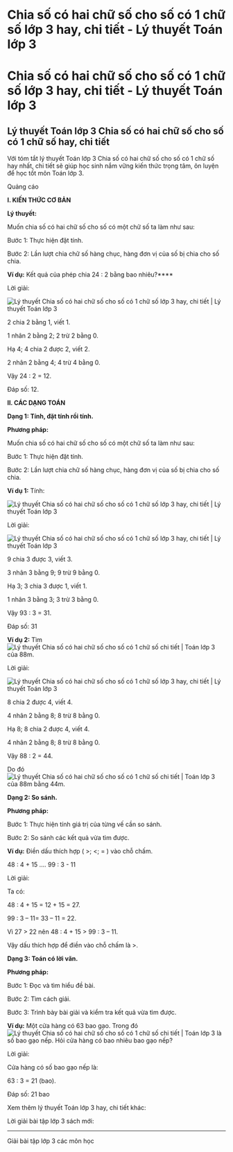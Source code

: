 # Chia số có hai chữ số cho số có 1 chữ số lớp 3 hay, chi tiết - Lý thuyết Toán lớp 3

# Chia số có hai chữ số cho số có 1 chữ số lớp 3 hay, chi tiết - Lý thuyết Toán lớp 3

## Lý thuyết Toán lớp 3 Chia số có hai chữ số cho số có 1 chữ số hay, chi tiết

Với tóm tắt lý thuyết Toán lớp 3 Chia số có hai chữ số cho số có 1 chữ số hay nhất, chi tiết sẽ giúp học sinh nắm vững kiến thức trọng tâm, ôn luyện để học tốt môn Toán lớp 3.

Quảng cáo

**I. KIẾN THỨC CƠ BẢN**

**Lý thuyết:**

Muốn chia số có hai chữ số cho số có một chữ số ta làm như sau: 

Bước 1: Thực hiện đặt tính. 

Bước 2: Lần lượt chia chữ số hàng chục, hàng đơn vị của số bị chia cho số chia.

**Ví dụ:** Kết quả của phép chia 24 : 2 bằng bao nhiêu?****

Lời giải:

![Lý thuyết Chia số có hai chữ số cho số có 1 chữ số lớp 3 hay, chi tiết | Lý thuyết Toán lớp 3](https://vietjack.com/giai-toan-lop-3/images/ly-thuyet-chia-so-co-hai-chu-so-cho-so-co-1-chu-so.PNG)

2 chia 2 bằng 1, viết 1.

1 nhân 2 bằng 2; 2 trừ 2 bằng 0.

Hạ 4; 4 chia 2 được 2, viết 2.

2 nhân 2 bằng 4; 4 trừ 4 bằng 0.

Vậy 24 : 2 = 12.

Đáp số: 12.

**II. CÁC DẠNG TOÁN**

**Dạng 1: Tính, đặt tính rồi tính.**

**Phương pháp:**

Muốn chia số có hai chữ số cho số có một chữ số ta làm như sau: 

Bước 1: Thực hiện đặt tính. 

Bước 2: Lần lượt chia chữ số hàng chục, hàng đơn vị của số bị chia cho số chia.

**Ví dụ 1:** Tính: 

![Lý thuyết Chia số có hai chữ số cho số có 1 chữ số lớp 3 hay, chi tiết | Lý thuyết Toán lớp 3](https://vietjack.com/giai-toan-lop-3/images/ly-thuyet-chia-so-co-hai-chu-so-cho-so-co-1-chu-so-2.PNG)

Lời giải: 

![Lý thuyết Chia số có hai chữ số cho số có 1 chữ số lớp 3 hay, chi tiết | Lý thuyết Toán lớp 3](https://vietjack.com/giai-toan-lop-3/images/ly-thuyet-chia-so-co-hai-chu-so-cho-so-co-1-chu-so-3.PNG)

9 chia 3 được 3, viết 3.

3 nhân 3 bằng 9; 9 trừ 9 bằng 0.

Hạ 3; 3 chia 3 được 1, viết 1.

1 nhân 3 bằng 3; 3 trừ 3 bằng 0.

Vậy 93 : 3 = 31.

Đáp số: 31

**Ví dụ 2:** Tìm ![Lý thuyết Chia số có hai chữ số cho số có 1 chữ số chi tiết | Toán lớp 3](https://vietjack.com/giai-toan-lop-3/images/ly-thuyet-chia-so-co-hai-chu-so-cho-so-co-1-chu-so-ps.PNG) của 88m.

Lời giải: 

![Lý thuyết Chia số có hai chữ số cho số có 1 chữ số lớp 3 hay, chi tiết | Lý thuyết Toán lớp 3](https://vietjack.com/giai-toan-lop-3/images/ly-thuyet-chia-so-co-hai-chu-so-cho-so-co-1-chu-so-4.PNG)

8 chia 2 được 4, viết 4. 

4 nhân 2 bằng 8; 8 trừ 8 bằng 0.

Hạ 8; 8 chia 2 được 4, viết 4.

4 nhân 2 bằng 8; 8 trừ 8 bằng 0.

Vậy 88 : 2 = 44.

Do đó ![Lý thuyết Chia số có hai chữ số cho số có 1 chữ số chi tiết | Toán lớp 3](https://vietjack.com/giai-toan-lop-3/images/ly-thuyet-chia-so-co-hai-chu-so-cho-so-co-1-chu-so-ps.PNG) của 88m bằng 44m.

**Dạng 2: So sánh.**

**Phương pháp:**

Bước 1: Thực hiện tính giá trị của từng vế cần so sánh.

Bước 2: So sánh các kết quả vừa tìm được.

**Ví dụ:** Điền dấu thích hợp ( >; <; = ) vào chỗ chấm.

48 : 4 + 15 …. 99 : 3 - 11

Lời giải: 

Ta có: 

48 : 4 + 15 = 12 + 15 = 27.

99 : 3 – 11= 33 – 11 = 22.

Vì 27 > 22 nên 48 : 4 + 15 > 99 : 3 – 11. 

Vậy dấu thích hợp để điền vào chỗ chấm là >.

**Dạng 3: Toán có lời văn.**

**Phương pháp:**

Bước 1: Đọc và tìm hiểu đề bài.

Bước 2: Tìm cách giải.

Bước 3: Trình bày bài giải và kiểm tra kết quả vừa tìm được.

**Ví dụ:** Một cửa hàng có 63 bao gạo. Trong đó ![Lý thuyết Chia số có hai chữ số cho số có 1 chữ số chi tiết | Toán lớp 3](https://vietjack.com/giai-toan-lop-3/images/ly-thuyet-chia-so-co-hai-chu-so-cho-so-co-1-chu-so-ps2.PNG) là số bao gạo nếp. Hỏi cửa hàng có bao nhiêu bao gạo nếp? 

Lời giải: 

Cửa hàng có số bao gạo nếp là: 

63 : 3 = 21 (bao).

Đáp số: 21 bao

Xem thêm lý thuyết Toán lớp 3 hay, chi tiết khác:

Lời giải bài tập lớp 3 sách mới:

* * *

Giải bài tập lớp 3 các môn học
